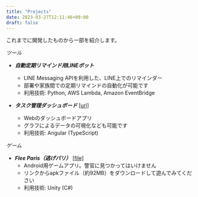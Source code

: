 ```yaml
---
title: "Projects"
date: 2023-03-27T12:11:46+09:00
draft: false
---
```

これまでに開発したものから一部を紹介します。

*ツール*
- ***自動定期リマインド用LINEボット***
    - LINE Messaging APIを利用した、LINE上でのリマインダー
    - 部署や家族間での定期リマインドの自動化が可能です
    - 利用技術: Python, AWS Lambda, Amazon EventBridge

- ***タスク管理ダッシュボード*** [[url]](/dashboard_demo)
    - Webのダッシュボードアプリ
    - グラフによるデータの可視化なども可能です
    - 利用技術: Angular (TypeScript)

*ゲーム*
- ***Flee Paris（逃げパリ）*** [[file]](/Flee_Paris.apk)
    - Android用ゲームアプリ。警官に見つかってはいけません
    - リンクからapkファイル（約92MB）をダウンロードして遊んでみてください
    - 利用技術: Unity (C#)
